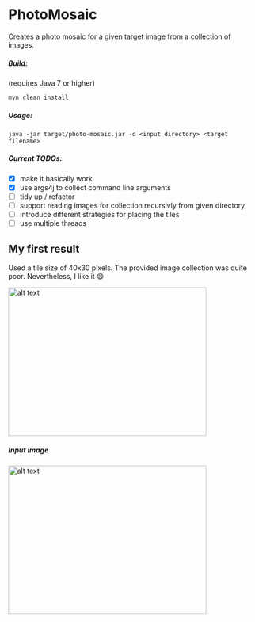# PhotoMosaic

Creates a photo mosaic for a given target image from a collection of images.

##### Build:
(requires Java 7 or higher)
```
mvn clean install
```

##### Usage:
```
java -jar target/photo-mosaic.jar -d <input directory> <target filename>
```

##### Current TODOs:
- [x] make it basically work
- [x] use args4j to collect command line arguments
- [ ] tidy up / refactor
- [ ] support reading images for collection recursivly from given directory
- [ ] introduce different strategies for placing the tiles
- [ ] use multiple threads

## My first result
Used a tile size of 40x30 pixels. The provided image collection was quite poor. Nevertheless, I like it :smile:

<img src="https://github.com/jenshadlich/PhotoMosaic/blob/master/data/first_mosaic_result_400x300.png" alt="alt text" width="400" height="300">

##### Input image
<img src="https://github.com/jenshadlich/PhotoMosaic/blob/master/data/first_mosaic_input_400x300.png" alt="alt text" width="400" height="300">

